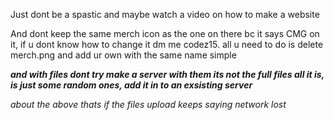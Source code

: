 Just dont be a spastic and maybe watch a video on how to make a website

And dont keep the same merch icon as the one on there bc it says CMG on it, if u dont know how to change it dm me codez15. all u need to do is delete merch.png and add ur own with the same name simple

***and with files dont try make a server with them its not the full files all it is, is just some random ones, add it in to an exsisting server***

*about the above thats if the files upload keeps saying network lost*